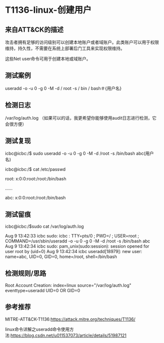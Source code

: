 # T1136-linux-创建用户

## 来自ATT&CK的描述

攻击者拥有足够的访问级别可以创建本地账户或者域账户。此类账户可以用于权限维持，持久性，不需要在系统上部署后门工具来实现权限维持。

这些Net user命令可用于创建本地或域账户。

## 测试案例

useradd -o -u 0 -g 0 -M -d / root -s / bin / bash＃{用户名}

## 检测日志

/var/log/auth.log （如果可以的话，我更希望你能够使用audit日志进行检测，它会很方便）

## 测试复现

icbc@icbc:/$ sudo useradd -o -u 0 -g 0 -M -d /root -s /bin/bash abc(用户名)

icbc@icbc:/$ cat /etc/passwd

root: x:0:0:root:/root:/bin/bash

......

abc: x:0:0:root:/root:/bin/bash

## 测试留痕

icbc@icbc:/$sudo cat /var/log/auth.log

Aug  9 13:42:33 icbc sudo:     icbc : TTY=pts/0 ; PWD=/ ; USER=root ; COMMAND=/usr/sbin/useradd -o -u 0 -g 0 -M -d /root -s /bin/bash abc
Aug  9 13:42:34 icbc sudo: pam_unix(sudo:session): session opened for user root by (uid=0)
Aug  9 13:42:34 icbc useradd[18979]: new user: name=abc, UID=0, GID=0, home=/root, shell=/bin/bash

## 检测规则/思路

Root Account Creation: index=linux  source="/var/log/auth.log" eventtype=useradd UID=0 OR GID=0

## 参考推荐

MITRE-ATT&CK-T1136:https://attack.mitre.org/techniques/T1136/

linux命令详解之useradd命令使用方法:https://blog.csdn.net/u011537073/article/details/51987121
